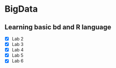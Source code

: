 # BigData
 
## Learning basic bd and R language

- [x] Lab 2
- [x] Lab 3
- [x] Lab 4
- [x] Lab 5
- [x] Lab 6
